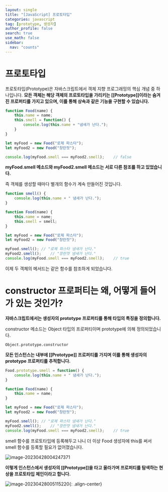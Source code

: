 ```yaml
---
layout: single
title: "[JavaScript] 프로토타입"
categories: javascript
tag: [prototype, 생성자]
author_profile: false
search: true
use_math: false
sidebar:
  nav: "counts"
---
```


# 프로토타입

프로토타입(Prototype)은 자바스크립트에서 객체 지향 프로그래밍의 핵심 개념 중 하나입니다. **모든 객체는 해당 객체의 프로토타입을 가리키는 [[Prototype]]이라는 숨겨진 프로퍼티를 가지고 있으며, 이를 통해 상속과 같은 기능을 구현할 수 있습니다.**

```javascript
function Food(name) {
    this.name = name;
    this.smell = function() {
        console.log(this.name + "냄새가 난다.");
    }
}

let myFood = new Food("로제 파스타");
let myFood2 = new Food("창란젓");

console.log(myFood.smell === myFood2.smell);	// false
```

**myFood.smell 메소드와 myFood2.smell 메소드는 서로 다른 참조를 하고 있었습니다.**

즉 객체를 생성할 때마다 별개의 함수가 계속 만들어진 것입니다.

```javascript
function smell() {
    console.log(this.name + " 냄새가 난다.");
}

function Food(name) {
    this.name = name;
    this.smell = smell;
}

let myFood = new Food("로제 파스타");
let myFood2 = new Food("창란젓");

myFood.smell();	// "로제 파스타 냄새가 난다."
myFood2.smell();	// "창란젓 냄새가 난다."
console.log(myFood.smell === myFood2.smell);	// true
```

이제 두 객체의 메서드는 같은 함수를 참조하게 되었습니다.



# constructor 프로퍼티는 왜, 어떻게 들어가 있는 것인가?

**자바스크립트에서는 생성자의 prototype 프로퍼티를 통해 타입의 특징을 정의합니다.**

constructor 메소드는 Object 타입의 프로퍼티이며 prototype에 의해 정의되었습니다.

`Object.prototype.constructor`

**모든 인스턴스는 내부에 [[Prototype]] 프로퍼티를 가지며 이를 통해 생성자의 prototype 프로퍼티를 추적합니다.**

```javascript
Food.prototype.smell = function() {
    console.log(this.name + " 냄새가 난다.");
}

function Food(name) {
    this.name = name;
}

let myFood = new Food("로제 파스타");
let myFood2 = new Food("창란젓");

myFood.smell();	// "로제 파스타 냄새가 난다."
myFood2.smell();	// "창란젓 냄새가 난다."
console.log(myFood.smell === myFood2.smell);	// true
```

smell 함수를 프로토타입에 등록해두고 나니 더 이상 Food 생성자에 this를 써서 smell 함수를 등록할 필요가 없어졌습니다.

![image-20230428004247371]({{site.url}}/images/2023-04-27-prototype/image-20230428004247371.png)

**이렇게 인스턴스에서 생성자의 [[Prototype]]을 타고 올라가며 프로퍼티를 탐색하는 현상을 프로토타입 체인이라고 합니다.**

![image-20230428005115220]({{site.url}}/images/2023-04-27-prototype/image-20230428005115220.png){: .align-center}
